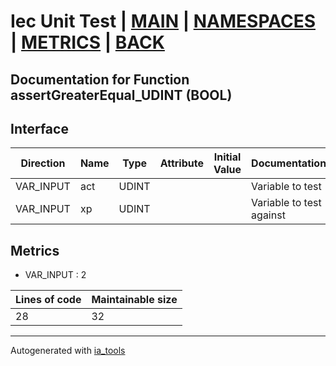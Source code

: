 # Iec Unit Test | [MAIN] | [NAMESPACES] | [METRICS] | [BACK]  

## Documentation for Function assertGreaterEqual_UDINT (BOOL)  

## Interface  

| Direction | Name | Type | Attribute | Initial Value | Documentation |
| --------- | ---- | ---- | --------- | ------------- | ------------- |
| VAR_INPUT | act | UDINT |  |  | Variable to test |  
| VAR_INPUT | xp | UDINT |  |  | Variable to test against |  


## Metrics  

- VAR_INPUT : 2

| Lines of code | Maintainable size |
| ------------- | ----------------- |
| 28 | 32 |

---
Autogenerated with [ia_tools](https://github.com/tkucic/ia_tools)  

[MAIN]: ../../../../index.md
[NAMESPACES]: ../../nsList.md
[METRICS]: ../../../metrics.md
[BACK]: ../nsMain.md
